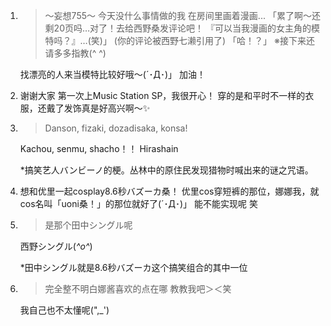 1. > ～妄想755～ 今天没什么事情做的我 在房间里画着漫画... 「累了啊～还剩20页吗…对了！去给西野桑发评论吧！ 『可以当我漫画的女主角的模特吗？』…(笑)」 (你的评论被西野七濑引用了) 「哈！？」 ※接下来还请多多指教(^ ^)

   找漂亮的人来当模特比较好哦〜(´･Д･)」 加油！

2. 谢谢大家 第一次上Music Station SP，我很开心！ 穿的是和平时不一样的衣服，还戴了发饰真是好高兴啊〜✨

3. > Danson, fizaki, dozadisaka, konsa!

   Kachou, senmu, shacho！！ Hirashain

   *搞笑艺人バンビーノ的梗。丛林中的原住民发现猎物时喊出来的谜之咒语。

4. 想和优里一起cosplay8.6秒バズーカ桑！ 优里cos穿短裤的那位，娜娜我，就cos名叫「uoni桑！」的那位就好了(´･Д･)」 能不能实现呢 笑

5. > 是那个田中シングル呢

   西野シングル(*^o^*)

   *田中シングル就是8.6秒バズーカ这个搞笑组合的其中一位

6. > 完全整不明白娜酱喜欢的点在哪 教教我吧＞＜笑

   我自己也不太懂呢(",_')